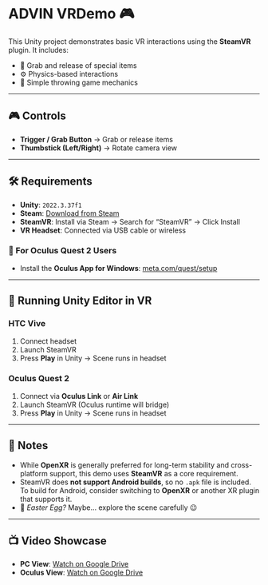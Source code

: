 # ADVIN VRDemo 🎮

This Unity project demonstrates basic VR interactions using the **SteamVR** plugin. It includes:

- 🧲 Grab and release of special items
- ⚙️ Physics-based interactions
- 🎯 Simple throwing game mechanics

---

## 🎮 Controls

- **Trigger / Grab Button** → Grab or release items
- **Thumbstick (Left/Right)** → Rotate camera view

---

## 🛠 Requirements

- **Unity**: `2022.3.37f1`
- **Steam**: [Download from Steam](https://store.steampowered.com)
- **SteamVR**: Install via Steam → Search for “SteamVR” → Click Install
- **VR Headset**: Connected via USB cable or wireless

### 🔧 For Oculus Quest 2 Users

- Install the **Oculus App for Windows**: [meta.com/quest/setup](https://www.meta.com/quest/setup)

---

## 🚀 Running Unity Editor in VR

### HTC Vive
1. Connect headset
2. Launch SteamVR
3. Press **Play** in Unity → Scene runs in headset

### Oculus Quest 2
1. Connect via **Oculus Link** or **Air Link**
2. Launch SteamVR (Oculus runtime will bridge)
3. Press **Play** in Unity → Scene runs in headset

---

## 📌 Notes

- While **OpenXR** is generally preferred for long-term stability and cross-platform support, this demo uses **SteamVR** as a core requirement.
- SteamVR does **not support Android builds**, so no `.apk` file is included. To build for Android, consider switching to **OpenXR** or another XR plugin that supports it.
- 🥚 *Easter Egg?* Maybe… explore the scene carefully 😉

---

## 📺 Video Showcase

- **PC View**: [Watch on Google Drive](https://drive.google.com/file/d/1r5inTUuFs-PR60NQMPr67Lx2jC0XIAgy/view?usp=drive_link)
- **Oculus View**: [Watch on Google Drive](https://drive.google.com/file/d/1Ns3M-6CF6vhdhNrn_f3xRpDIz_ZoCCUQ/view?usp=drive_link)
